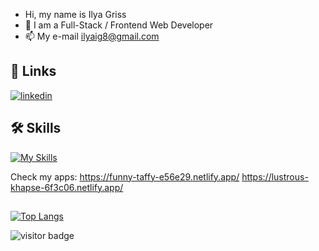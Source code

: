 - Hi, my name is Ilya Griss
- 👀 I am a Full-Stack / Frontend Web Developer
- 📫 My e-mail  ilyaig8@gmail.com

## 🔗 Links

[![linkedin](https://img.shields.io/badge/linkedin-0A66C2?style=for-the-badge&logo=linkedin&logoColor=white)](https://www.linkedin.com/in/ilya-griss/)

 ## 🛠 Skills 
[![My Skills](https://skills.thijs.gg/icons?i=js,html,css,react,vue,mongo,git,github,scss,nodejs,redux,jquery,vscode,bootstrap,discord)](https://skills.thijs.gg)

Check my apps:
https://funny-taffy-e56e29.netlify.app/
https://lustrous-khapse-6f3c06.netlify.app/


##
[![Top Langs](https://github-readme-stats.vercel.app/api/top-langs/?username=ilyaig87&layout=compact)](https://github.com/anuraghazra/github-readme-stats)

![visitor badge](https://visitor-badge.glitch.me/badge?page_id=ilyaig87.visitor-badge)
<!---
ilyaig87/ilyaig87 is a ✨ special ✨ repository because its `README.md` (this file) appears on your GitHub profile.
You can click the Preview link to take a look at your changes.
--->
